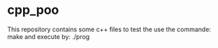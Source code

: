 # cpp_poo
This repository contains some c++ files
to test the use the commande: make 
and execute by: ./prog